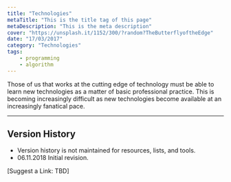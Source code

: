 ```yaml
---
title: "Technologies"
metaTitle: "This is the title tag of this page"
metaDescription: "This is the meta description"
cover: "https://unsplash.it/1152/300/?random?TheButterflyoftheEdge"
date: "17/03/2017"
category: "Technologies"
tags:
    - programming
    - algorithm
---
```


Those of us that works at the cutting edge of technology must be able to learn new technologies as a matter of basic professional practice. This is becoming increasingly difficult as new technologies become available at an increasingly fanatical pace.

--------
## Version History
- Version history is not maintained for resources, lists, and tools.
- 06.11.2018 Initial revision.


[Suggest a Link: TBD]
